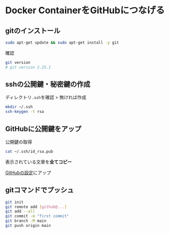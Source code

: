 # Docker ContainerをGitHubにつなげる
## gitのインストール
```bash
sudo apt-get update && sudo apt-get install -y git
```
確認
```bash
git version
# git version 2.25.1
```

## sshの公開鍵・秘密鍵の作成
ディレクトリ`.ssh`を確認 > 無ければ作成
```bash
mkdir ~/.ssh
ssh-keygen -t rsa
```

## GitHubに公開鍵をアップ
公開鍵の取得
```bash
cat ~/.ssh/id_rsa.pub
```
表示されている文章を**全てコピー**

[GitHubの設定](https://github.com/settings/ssh)にアップ

## gitコマンドでプッシュ
```bash
git init
git remote add [github@...]
git add --all
git commit -m "first commit"
git branch -M main
git push origin main
```
